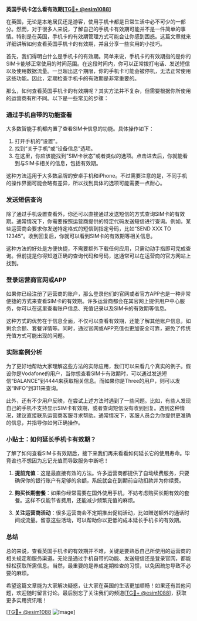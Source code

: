 **英国手机卡怎么看有效期[[TG💪+ @esim1088](https://t.me/s/esim1088)]**

在英国，无论是本地居民还是游客，使用手机卡都是日常生活中必不可少的一部分。然而，对于很多人来说，了解自己的手机卡有效期可能并不是一件简单的事情。特别是在英国，手机卡的有效期管理方式可能会让你感到困惑。这篇文章就来详细讲解如何查看英国手机卡的有效期，并且分享一些实用的小技巧。

首先，我们得明白什么是手机卡的有效期。简单来说，手机卡的有效期指的是你的SIM卡能够正常使用的时间范围。在这段时间内，你可以正常拨打电话、发送短信以及使用数据流量。一旦超出这个期限，你的手机卡可能会被停机，无法正常使用这些功能。因此，定期检查手机卡的有效期是非常重要的。

那么，如何查看英国手机卡的有效期呢？其实方法并不复杂，但需要根据你所使用的运营商有所不同。以下是一些常见的步骤：

### 通过手机自带的功能查看

大多数智能手机都内置了查看SIM卡信息的功能。具体操作如下：

1. 打开手机的“设置”。
2. 找到“关于手机”或“设备信息”选项。
3. 在这里，你应该能找到“SIM卡状态”或者类似的选项。点击进去后，你就能看到与SIM卡相关的信息，包括有效期。

这种方法适用于大多数品牌的安卓手机和iPhone。不过需要注意的是，不同手机的操作界面可能会略有差异，所以找到具体的选项可能需要一点耐心。

### 发送短信查询

除了通过手机设置查看外，你还可以直接通过发送短信的方式查询SIM卡的有效期。通常情况下，你需要按照运营商提供的特定代码发送短信进行查询。例如，某些运营商会要求你发送特定格式的短信到指定号码，比如“SEND XXX TO 12345”。收到回复后，你就可以看到SIM卡的有效期等相关信息。

这种方法的好处是方便快捷，不需要额外下载任何应用，只需动动手指即可完成查询。但前提是你得知道正确的查询代码和号码，这通常可以在运营商的官方网站上找到。

### 登录运营商官网或APP

如果你已经注册了运营商的账户，那么登录他们的官网或者官方APP也是一种非常便捷的方式来查看SIM卡的有效期。许多运营商都会在其官网上提供用户中心服务，你可以在这里查看账户信息、充值记录以及SIM卡的有效期等信息。

这种方式的优势在于信息全面，不仅可以查看有效期，还能了解其他账户信息，如剩余余额、套餐详情等。同时，通过官网或APP充值也更加安全可靠，避免了传统充值方式可能出现的问题。

### 实际案例分析

为了更好地帮助大家理解这些方法的实际应用，我们可以来看几个真实的例子。假设你是Vodafone的用户，当你想查看SIM卡有效期时，可以通过发送短信“BALANCE”到4444来获取相关信息。而如果你是Three的用户，则可以发送“INFO”到311来查询。

此外，还有不少用户反映，在尝试上述方法时遇到了一些问题。比如，有些人发现自己的手机不支持显示SIM卡有效期，或者查询短信没有收到回复。遇到这种情况，建议直接联系运营商客服寻求帮助。通常情况下，客服人员会为你提供更准确的信息，并指导你如何正确操作。

### 小贴士：如何延长手机卡有效期？

了解了如何查看SIM卡有效期后，接下来我们再来看看如何延长它的使用寿命。毕竟谁也不想因为忘记充值而导致服务中断吧！

1. **提前充值**：这是最直接有效的方法。许多运营商都提供了自动续费服务，只要确保你的银行账户有足够的余额，系统就会在到期前自动扣款并为你续费。

2. **购买长期套餐**：如果你经常需要在国外使用手机，不妨考虑购买长期有效的套餐。这样不仅能节省费用，还能减少频繁充值的麻烦。

3. **关注运营商活动**：很多运营商会不定期推出促销活动，比如赠送额外的通话时间或流量。留意这些活动，可以帮助你以更低的成本延长手机卡的有效期。

### 总结

总的来说，查看英国手机卡的有效期并不难，关键是要熟悉自己所使用的运营商的相关规定和服务渠道。无论是通过手机自带的功能、发送短信还是登录官网，都能轻松获取所需信息。当然，最重要的是养成定期检查的习惯，以免因疏忽导致不必要的麻烦。

希望这篇文章能为大家解决疑惑，让大家在英国的生活更加顺畅！如果还有其他问题，欢迎随时留言讨论。最后别忘了关注我们的频道[[TG💪+ @esim1088](https://t.me/s/esim1088)]，获取更多实用资讯哦！

[[TG💪+ @esim1088](https://t.me/s/esim1088) ![Image](https://i.postimg.cc/4NQfJmqS/Snipaste-2025-05-13-00-14-12.png)]